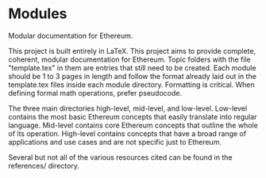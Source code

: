 # Modules

Modular documentation for Ethereum. 

This project is built entirely in LaTeX. This project aims to provide complete, coherent, modular documentation for Ethereum. Topic folders with the file "template.tex" in them are entries that still need to be created. Each module should be 1 to 3 pages in length and follow the format already laid out in the template.tex files inside each module directory. Formatting is critical. When defining formal math operations, prefer pseudocode. 

The three main directories high-level, mid-level, and low-level. Low-level contains the most basic Ethereum concepts that easily translate into regular language. Mid-level contains core Ethereum concepts that outline the whole of its operation. High-level  contains concepts that have a broad range of applications and use cases and are not specific just to Ethereum.


Several but not all of the various resources cited can be found in the references/ directory.

